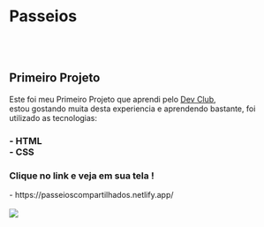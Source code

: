<h1>Passeios </h1>
<br>
<br> 
<h2> Primeiro Projeto </h2>
<p> Este foi meu Primeiro Projeto que aprendi pelo <a href="https://rodolfomori.com.br/devclub">Dev Club</a>, <br>
estou gostando muita desta experiencia e aprendendo bastante, foi utilizado as tecnologias:
</p>
<h3>
- HTML 
<br>
- CSS
</h3>
<h3> Clique no link e veja em sua tela !</h3>
- https://passeioscompartilhados.netlify.app/
<br>
<br>

<img src="https://github.com/user-attachments/assets/4540d40d-d33f-4d52-b70e-2995a4217253"/>
